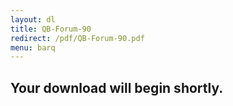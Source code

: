 ```yaml
---
layout: dl
title: QB-Forum-90
redirect: /pdf/QB-Forum-90.pdf
menu: barq
---
```

## Your download will begin shortly.
